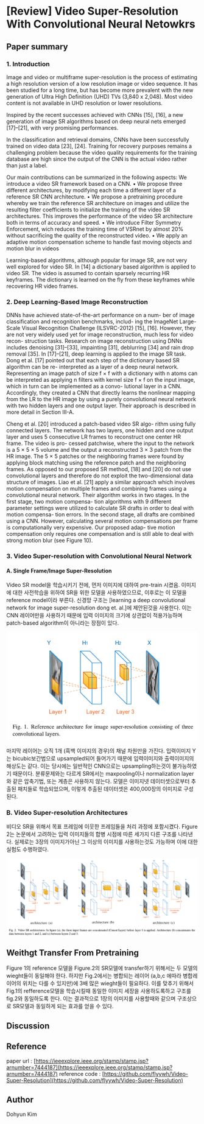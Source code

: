 # [Review] Video Super-Resolution With Convolutional Neural Netowkrs

## Paper summary

### 1. Introduction
Image and video or multiframe super-resolution is the process of estimating a high resolution version of a low resolution image or video sequence. It has been studied for a long time, but has become more prevalent with the new generation of Ultra High Definition (UHD) TVs (3,840 x 2,048). Most video content is not available in UHD resolution or lower resolutions. 

Inspired by the recent successes achieved with CNNs [15], [16], a new generation of image SR algorithms based on deep neural nets emerged [17]–[21], with very promising performances.

In the classification and retrieval domains, CNNs have been
successfully trained on video data [23], [24]. Training for recovery purposes remains a challenging problem because the video quality requirements for the training database are high since the output of the CNN is the actual video rather than just a label.

Our main contributions can be summarized in the following aspects:
We introduce a video SR framework based on a CNN.
• We propose three different architectures, by modifying
each time a different layer of a reference SR CNN
architecture.
• We propose a pretraining procedure whereby we train
the reference SR architecture on images and utilize the
resulting filter coefficients to initialize the training of the
video SR architectures. This improves the performance of
the video SR architecture both in terms of accuracy and
speed.
• We introduce Filter Symmetry Enforcement, wich
reduces the training time of VSRnet by almost 20%
without sacrificing the quality of the reconstructed video.
• We apply an adaptive motion compensation scheme to
handle fast moving objects and motion blur in videos

Learning-based algorithms, although popular for image SR, are not very well
explored for video SR. In [14] a dictionary based algorithm is
applied to video SR. The video is assumed to contain sparsely
recurring HR keyframes. The dictionary is learned on the fly
from these keyframes while recovering HR video frames.

### 2. Deep Learning-Based Image Reconstruction
DNNs have achieved state-of-the-art performance on a num-
ber of image classification and recognition benchmarks, includ-
ing the ImageNet Large-Scale Visual Recognition Challenge
(ILSVRC-2012) [15], [16]. However, they are not very widely
used yet for image reconstruction, much less for video recon-
struction tasks. Research on image reconstruction using DNNs
includes denoising [31]–[33], impainting [31], deblurring [34]
and rain drop removal [35]. In [17]–[21], deep learning is
applied to the image SR task. Dong et al. [17] pointed out
that each step of the dictionary based SR algorithm can be re-
interpreted as a layer of a deep neural network. Representing an
image patch of size f × f with a dictionary with n atoms can
be interpreted as applying n filters with kernel size f × f on
the input image, which in turn can be implemented as a convo-
lutional layer in a CNN. Accordingly, they created a CNN that
directly learns the nonlinear mapping from the LR to the HR
image by using a purely convolutional neural network with two
hidden layers and one output layer. Their approach is described
in more detail in Section III-A.

Cheng et al. [20] introduced a patch-based video SR algo-
rithm using fully connected layers. The network has two layers,
one hidden and one output layer and uses 5 consecutive LR
frames to reconstruct one center HR frame. The video is pro-
cessed patchwise, where the input to the network is a 5 × 5 × 5
volume and the output a reconstructed 3 × 3 patch from the HR
image. The 5 × 5 patches or the neighboring frames were found
by applying block matching using the reference patch and the
neighboring frames. As opposed to our proposed SR method,
[18] and [20] do not use convolutional layers and therefore do
not exploit the two-dimensional data structure of images.
Liao et al. [21] apply a similar approach which involves
motion compensation on multiple frames and combining
frames using a convolutional neural network. Their algorithm
works in two stages. In the first stage, two motion compensa-
tion algorithms with 9 different parameter settings were utilized
to calculate SR drafts in order to deal with motion compensa-
tion errors. In the second stage, all drafts are combined using a
CNN. However, calculating several motion compensations per
frame is computationally very expensive. Our proposed adap-
tive motion compensation only requires one compensation and
is still able to deal with strong motion blur (see Figure 10).


### 3. Video Super-resolution with Convolutional Neural Network
#### A. Single Frame/Image Super-Resolution
Video SR model을 학습시키기 전에, 먼저 이미지에 대하여 pre-train 시켰음.
이미지에 대한 사전학습을 위하여 SR을 위한 모델을 사용하였으므로, 이후로는 이 모델을 reference model이라 부른다.
신경망 구조는 [learning a deep convolutional network for image super-resolution dong et. al.]에 제안된것을 사용한다. 이는 CNN 레이어만을 사용하기 때문에 입력 이미지의 크기에 상관없이 적용가능하며 patch-based algorithm이 아니라는 장점이 있다.

<p align="center">
<img src="https://raw.githubusercontent.com/ppooiiuuyh/-Papers-References/master/assets/dong.png" width="500">
</p>

마지막 레이어는 오직 1개 (흑백 이미지의 경우)의 채널 차원만을 가진다. 입력이미지 Y는 bicubic보간법으로 upsampled되어 들어가기 때문에 입력이미지와 출력이미지의 해상도는 같다. 이는 당시에는 일반적인 CNN으로는 upsampling하는것이 불가능하였기 때문이다. 분류문제와는 다르게 SR에서는 maxpooling이나 normalization layer와 같은 압축기법, 또는 계층은 사용하지 않는다. 모델은 이미지넷 데이터셋으로부터 추출된 패치들로 학습되었으며, 이렇게 추출된 데이터셋은 400,000장의 이미지로 구성된다.

### B. Video Super-resolution Architectures
비디오 SR을 위해서 목표 프레임에 이웃한 프레임들을 처리 과정에 포함시켰다. Figure 2는 논문에서 고려하는 입력 이미지들의 합병 시점에 따른 세가지 다른 구조를 나타낸다. 실제로는 3장의 이미지가아닌 그 이상의 이미지를 사용하는것도 가능하며 이에 대한 실험도 수행하였다.

<p align="center">
<img src="https://raw.githubusercontent.com/ppooiiuuyh/-Papers-References/master/assets/VSRCNN2.png" width="500">
</p>


## Weithgt Transfer From Pretraining
Figure 1의 reference 모델을 Figure.2의 SR모델에 transfer하기 위해서는 두 모델의 wieght들이 동일해야 한다. 하지만 Fig.2에서는 병합되는 레이어 (a,b,c 에따라 병합레이어의 위치는 다를 수 있지만)에 3배 많은 wieght들이 필요하다. 이를 맞추기 위해서 Fig.1의 refference모델을 학습시킬때 동일한 이미지 세장을 사용하도록하고 구조를 fig.2와 동일하도록 한다. 이는 결과적으로 1장의 이미지를 사용할때와 같으며 구조상으로 SR모델과 동일하게 되는 효과를 얻을 수 있다.



## Discussion


## Reference
paper url : [https://ieeexplore.ieee.org/stamp/stamp.jsp?arnumber=7444187](https://ieeexplore.ieee.org/stamp/stamp.jsp?arnumber=7444187)
reference code : [https://github.com/flyywh/Video-Super-Resolution](https://github.com/flyywh/Video-Super-Resolution)



## Author
Dohyun Kim